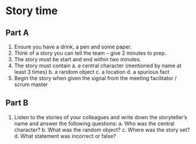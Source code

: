 # Story time

## Part A

1) Ensure you have a drink, a pen and some paper.
2) Think of a story you can tell the team – give 2 minutes to prep.
3) The story must be start and end within two minutes.
4) The story must contain
    a. a central character (mentioned by name at least 3 times)
    b. a random object
    c. a location
    d. a spurious fact
5) Begin the story when given the signal from the meeting facilitator / scrum master

## Part B

1) Listen to the stories of your colleagues and write down the storyteller’s name and answer the following questions:
    a. Who was the central character?
    b. What was the random object?
    c. Where was the story set?
    d. What statement was incorrect or false?
